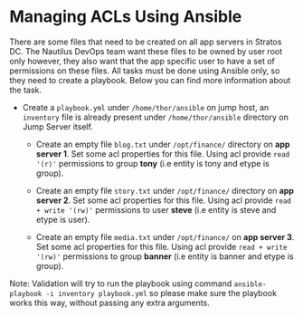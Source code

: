 # Managing ACLs Using Ansible

There are some files that need to be created on all app servers in Stratos DC. The Nautilus DevOps team want these files to be owned by user root only however, they also want that the app specific user to have a set of permissions on these files. All tasks must be done using Ansible only, so they need to create a playbook. Below you can find more information about the task.

* Create a `playbook.yml` under `/home/thor/ansible` on jump host, an `inventory` file is already present under `/home/thor/ansible` directory on Jump Server itself.

  * Create an empty file `blog.txt` under `/opt/finance/` directory on **app server 1**. Set some acl properties for this file. Using acl provide `read '(r)'` permissions to group **tony** (i.e entity is tony and etype is group).

  * Create an empty file `story.txt` under `/opt/finance/` directory on **app server 2**. Set some acl properties for this file. Using acl provide `read + write '(rw)'` permissions to user **steve** (i.e entity is steve and etype is user).

  * Create an empty file `media.txt` under `/opt/finance/` on **app server 3**. Set some acl properties for this file. Using acl provide `read + write '(rw)'` permissions to group **banner** (i.e entity is banner and etype is group).

Note: Validation will try to run the playbook using command `ansible-playbook -i inventory playbook.yml` so please make sure the playbook works this way, without passing any extra arguments.

